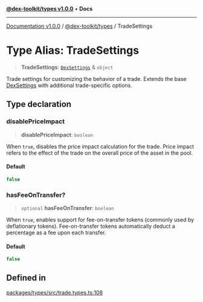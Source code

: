 [**@dex-toolkit/types v1.0.0**](../README.md) • **Docs**

***

[Documentation v1.0.0](../../../packages.md) / [@dex-toolkit/types](../README.md) / TradeSettings

# Type Alias: TradeSettings

> **TradeSettings**: [`DexSettings`](DexSettings.md) & `object`

Trade settings for customizing the behavior of a trade.
Extends the base [DexSettings](DexSettings.md) with additional trade-specific options.

## Type declaration

### disablePriceImpact

> **disablePriceImpact**: `boolean`

When `true`, disables the price impact calculation for the trade.
Price impact refers to the effect of the trade on the overall price of the asset in the pool.

#### Default

```ts
false
```

### hasFeeOnTransfer?

> `optional` **hasFeeOnTransfer**: `boolean`

When `true`, enables support for fee-on-transfer tokens (commonly used by deflationary tokens).
Fee-on-transfer tokens automatically deduct a percentage as a fee upon each transfer.

#### Default

```ts
false
```

## Defined in

[packages/types/src/trade.types.ts:108](https://github.com/niZmosis/dex-toolkit/blob/3d8b41b44787b30fbea5de3ab4737662ffb61bc8/packages/types/src/trade.types.ts#L108)
